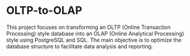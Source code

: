 # OLTP-to-OLAP
This project focuses on transforming an OLTP (Online Transaction Processing) style database into an OLAP (Online Analytical Processing) style using PostgreSQL and SQL. The main objective is to optimize the database structure to facilitate data analysis and reporting.
